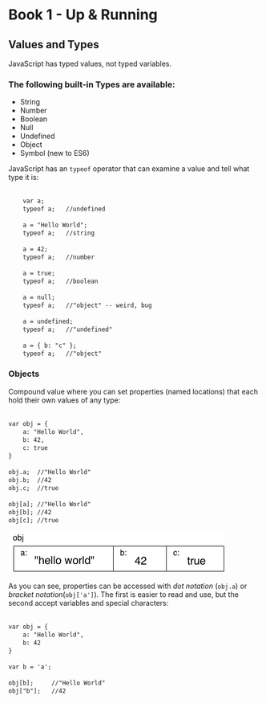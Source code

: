 # Book 1 - Up & Running

## Values and Types

JavaScript has typed values, not typed variables.

### The following built-in Types are available:
* String
* Number
* Boolean
* Null
* Undefined
* Object
* Symbol (new to ES6)

JavaScript has an `typeof` operator that can examine a value and tell what type it is:
```

	var a;
    typeof a;	//undefined
    
    a = "Hello World";
    typeof a;	//string
    
    a = 42;
    typeof a;	//number
    
    a = true;
    typeof a;	//boolean
    
    a = null;
    typeof a;	//"object" -- weird, bug
    
    a = undefined;
    typeof a;	//"undefined"
    
    a = { b: "c" };
    typeof a;	//"object"

```

### Objects

Compound value where you can set properties (named locations) that each hold their own values of any type:
```

var obj = {
	a: "Hello World",
    b: 42,
    c: true
}

obj.a;	//"Hello World"
obj.b;	//42
obj.c;	//true

obj[a]; //"Hello World"
obj[b]; //42
obj[c]; //true

```
![Object representation](./obj.png)


As you can see, properties can be accessed with *dot notation* (`obj.a`) or *bracket notation*(`obj['a']`). The first is easier to read and use, but the second accept variables and special characters:

```

var obj = {
	a: "Hello World",
    b: 42
}

var b = 'a';

obj[b];		//"Hello World"
obj["b"];	//42

```

